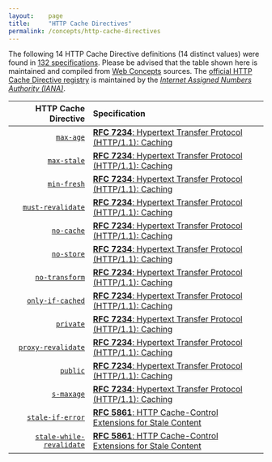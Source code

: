 ```yaml
---
layout:    page
title:     "HTTP Cache Directives"
permalink: /concepts/http-cache-directives
---
```




The following 14 HTTP Cache Directive definitions (14 distinct values) were found in [132 specifications](/specs). Please be advised that the table shown here is maintained and compiled from [Web Concepts](/) sources. The [official HTTP Cache Directive registry](http://www.iana.org/assignments/http-cache-directives/http-cache-directives.xhtml) is maintained by the [*Internet Assigned Numbers Authority (IANA)*](http://www.iana.org/).

HTTP Cache Directive | Specification
-------: | :-------
[`max-age`](/concepts/http-cache-directive/max-age) | [**RFC 7234**: Hypertext Transfer Protocol (HTTP/1.1): Caching](/specs/IETF/RFC/7234 "The Hypertext Transfer Protocol (HTTP) is an application-level protocol for distributed, collaborative, hypertext information systems. This document defines requirements on HTTP caches and the associated header fields that control cache behavior or indicate cacheable response messages.")
[`max-stale`](/concepts/http-cache-directive/max-stale) | [**RFC 7234**: Hypertext Transfer Protocol (HTTP/1.1): Caching](/specs/IETF/RFC/7234 "The Hypertext Transfer Protocol (HTTP) is an application-level protocol for distributed, collaborative, hypertext information systems. This document defines requirements on HTTP caches and the associated header fields that control cache behavior or indicate cacheable response messages.")
[`min-fresh`](/concepts/http-cache-directive/min-fresh) | [**RFC 7234**: Hypertext Transfer Protocol (HTTP/1.1): Caching](/specs/IETF/RFC/7234 "The Hypertext Transfer Protocol (HTTP) is an application-level protocol for distributed, collaborative, hypertext information systems. This document defines requirements on HTTP caches and the associated header fields that control cache behavior or indicate cacheable response messages.")
[`must-revalidate`](/concepts/http-cache-directive/must-revalidate) | [**RFC 7234**: Hypertext Transfer Protocol (HTTP/1.1): Caching](/specs/IETF/RFC/7234 "The Hypertext Transfer Protocol (HTTP) is an application-level protocol for distributed, collaborative, hypertext information systems. This document defines requirements on HTTP caches and the associated header fields that control cache behavior or indicate cacheable response messages.")
[`no-cache`](/concepts/http-cache-directive/no-cache) | [**RFC 7234**: Hypertext Transfer Protocol (HTTP/1.1): Caching](/specs/IETF/RFC/7234 "The Hypertext Transfer Protocol (HTTP) is an application-level protocol for distributed, collaborative, hypertext information systems. This document defines requirements on HTTP caches and the associated header fields that control cache behavior or indicate cacheable response messages.")
[`no-store`](/concepts/http-cache-directive/no-store) | [**RFC 7234**: Hypertext Transfer Protocol (HTTP/1.1): Caching](/specs/IETF/RFC/7234 "The Hypertext Transfer Protocol (HTTP) is an application-level protocol for distributed, collaborative, hypertext information systems. This document defines requirements on HTTP caches and the associated header fields that control cache behavior or indicate cacheable response messages.")
[`no-transform`](/concepts/http-cache-directive/no-transform) | [**RFC 7234**: Hypertext Transfer Protocol (HTTP/1.1): Caching](/specs/IETF/RFC/7234 "The Hypertext Transfer Protocol (HTTP) is an application-level protocol for distributed, collaborative, hypertext information systems. This document defines requirements on HTTP caches and the associated header fields that control cache behavior or indicate cacheable response messages.")
[`only-if-cached`](/concepts/http-cache-directive/only-if-cached) | [**RFC 7234**: Hypertext Transfer Protocol (HTTP/1.1): Caching](/specs/IETF/RFC/7234 "The Hypertext Transfer Protocol (HTTP) is an application-level protocol for distributed, collaborative, hypertext information systems. This document defines requirements on HTTP caches and the associated header fields that control cache behavior or indicate cacheable response messages.")
[`private`](/concepts/http-cache-directive/private) | [**RFC 7234**: Hypertext Transfer Protocol (HTTP/1.1): Caching](/specs/IETF/RFC/7234 "The Hypertext Transfer Protocol (HTTP) is an application-level protocol for distributed, collaborative, hypertext information systems. This document defines requirements on HTTP caches and the associated header fields that control cache behavior or indicate cacheable response messages.")
[`proxy-revalidate`](/concepts/http-cache-directive/proxy-revalidate) | [**RFC 7234**: Hypertext Transfer Protocol (HTTP/1.1): Caching](/specs/IETF/RFC/7234 "The Hypertext Transfer Protocol (HTTP) is an application-level protocol for distributed, collaborative, hypertext information systems. This document defines requirements on HTTP caches and the associated header fields that control cache behavior or indicate cacheable response messages.")
[`public`](/concepts/http-cache-directive/public) | [**RFC 7234**: Hypertext Transfer Protocol (HTTP/1.1): Caching](/specs/IETF/RFC/7234 "The Hypertext Transfer Protocol (HTTP) is an application-level protocol for distributed, collaborative, hypertext information systems. This document defines requirements on HTTP caches and the associated header fields that control cache behavior or indicate cacheable response messages.")
[`s-maxage`](/concepts/http-cache-directive/s-maxage) | [**RFC 7234**: Hypertext Transfer Protocol (HTTP/1.1): Caching](/specs/IETF/RFC/7234 "The Hypertext Transfer Protocol (HTTP) is an application-level protocol for distributed, collaborative, hypertext information systems. This document defines requirements on HTTP caches and the associated header fields that control cache behavior or indicate cacheable response messages.")
[`stale-if-error`](/concepts/http-cache-directive/stale-if-error) | [**RFC 5861**: HTTP Cache-Control Extensions for Stale Content](/specs/IETF/RFC/5861 "This document defines two independent HTTP Cache-Control extensions that allow control over the use of stale responses by caches.")
[`stale-while-revalidate`](/concepts/http-cache-directive/stale-while-revalidate) | [**RFC 5861**: HTTP Cache-Control Extensions for Stale Content](/specs/IETF/RFC/5861 "This document defines two independent HTTP Cache-Control extensions that allow control over the use of stale responses by caches.")
